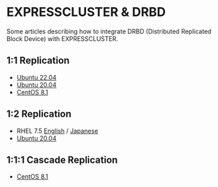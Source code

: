 # EXPRESSCLUSTER & DRBD

Some articles describing how to integrate DRBD (Distributed Replicated Block Device) with EXPRESSCLUSTER.

## 1:1 Replication

- [Ubuntu 22.04](doc/2-node-cluster-ubuntu23.04.md)
- [Ubuntu 20.04](doc/2-node-cluster-ubuntu20.04.md)
- [CentOS 8.1](doc/2-node-cluster.md)

## 1:2 Replication

- RHEL 7.5 [English](doc/3-node-cluster_EN.md) / [Japanese](doc/3-node-cluster_JP.md)
- [Ubuntu 20.04](doc/3-node-cluster-ubuntu_EN.md)

## 1:1:1 Cascade Replication

- [CentOS 8.1](doc/3-node-cascade.md)
